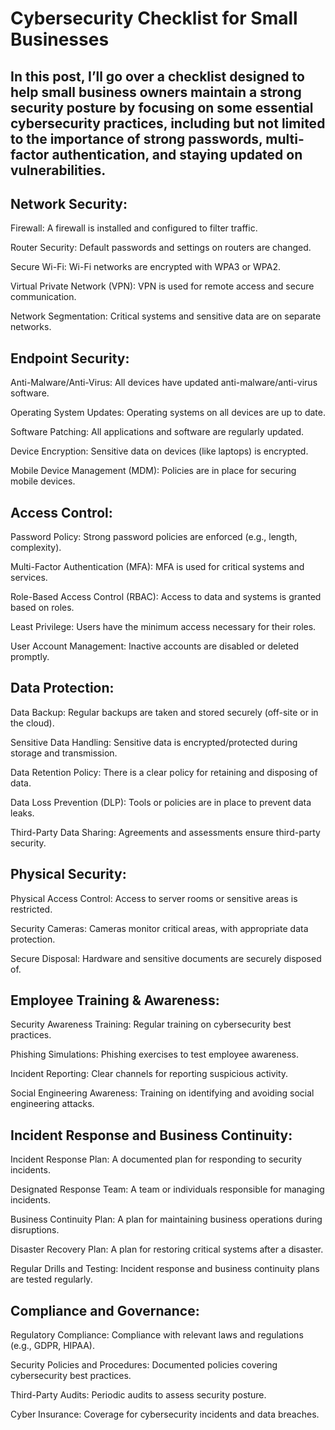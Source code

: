 # Cybersecurity Checklist for Small Businesses

## In this post, I’ll go over a checklist designed to help small business owners maintain a strong security posture by focusing on some essential cybersecurity practices, including but not limited to the importance of strong passwords, multi-factor authentication, and staying updated on vulnerabilities.


## Network Security:

Firewall: A firewall is installed and configured to filter traffic.

Router Security: Default passwords and settings on routers are changed.

Secure Wi-Fi: Wi-Fi networks are encrypted with WPA3 or WPA2.

Virtual Private Network (VPN): VPN is used for remote access and secure communication.

Network Segmentation: Critical systems and sensitive data are on separate networks.


## Endpoint Security:

Anti-Malware/Anti-Virus: All devices have updated anti-malware/anti-virus software.

Operating System Updates: Operating systems on all devices are up to date.

Software Patching: All applications and software are regularly updated.

Device Encryption: Sensitive data on devices (like laptops) is encrypted.

Mobile Device Management (MDM): Policies are in place for securing mobile devices.


## Access Control:

Password Policy: Strong password policies are enforced (e.g., length, complexity).

Multi-Factor Authentication (MFA): MFA is used for critical systems and services.

Role-Based Access Control (RBAC): Access to data and systems is granted based on roles.

Least Privilege: Users have the minimum access necessary for their roles.

User Account Management: Inactive accounts are disabled or deleted promptly.


## Data Protection:

Data Backup: Regular backups are taken and stored securely (off-site or in the cloud).

Sensitive Data Handling: Sensitive data is encrypted/protected during storage and transmission.

Data Retention Policy: There is a clear policy for retaining and disposing of data.

Data Loss Prevention (DLP): Tools or policies are in place to prevent data leaks.

Third-Party Data Sharing: Agreements and assessments ensure third-party security.


## Physical Security:

Physical Access Control: Access to server rooms or sensitive areas is restricted.

Security Cameras: Cameras monitor critical areas, with appropriate data protection.

Secure Disposal: Hardware and sensitive documents are securely disposed of.


## Employee Training & Awareness:

Security Awareness Training: Regular training on cybersecurity best practices.

Phishing Simulations: Phishing exercises to test employee awareness.

Incident Reporting: Clear channels for reporting suspicious activity.

Social Engineering Awareness: Training on identifying and avoiding social engineering attacks.


## Incident Response and Business Continuity:

Incident Response Plan: A documented plan for responding to security incidents.

Designated Response Team: A team or individuals responsible for managing incidents.

Business Continuity Plan: A plan for maintaining business operations during disruptions.

Disaster Recovery Plan: A plan for restoring critical systems after a disaster.

Regular Drills and Testing: Incident response and business continuity plans are tested regularly.


## Compliance and Governance:

Regulatory Compliance: Compliance with relevant laws and regulations (e.g., GDPR, HIPAA).

Security Policies and Procedures: Documented policies covering cybersecurity best practices.

Third-Party Audits: Periodic audits to assess security posture.

Cyber Insurance: Coverage for cybersecurity incidents and data breaches.
